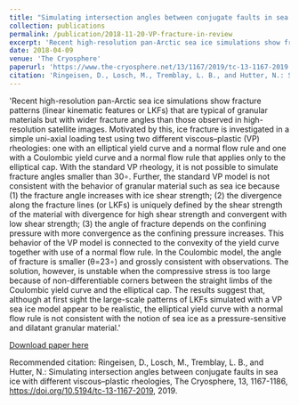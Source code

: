 ```yaml
---
title: "Simulating intersection angles between conjugate faults in sea ice with different viscous–plastic rheologies"
collection: publications
permalink: /publication/2018-11-20-VP-fracture-in-review
excerpt: 'Recent high-resolution pan-Arctic sea ice simulations show fracture patterns (linear kinematic features or LKFs) that are typical of granular materials but with wider fracture angles than those observed in high-resolution satellite images. Motivated by this, ice fracture is investigated in a simple uni-axial loading test using two different viscous–plastic (VP) rheologies: one with an elliptical yield curve and a normal flow rule and one with a Coulombic yield curve and a normal flow rule that applies only to the elliptical cap. With the standard VP rheology, it is not possible to simulate fracture angles smaller than 30∘. Further, the standard VP model is not consistent with the behavior of granular material such as sea ice because (1) the fracture angle increases with ice shear strength; (2) the divergence along the fracture lines (or LKFs) is uniquely defined by the shear strength of the material with divergence for high shear strength and convergent with low shear strength; (3) the angle of fracture depends on the confining pressure with more convergence as the confining pressure increases. This behavior of the VP model is connected to the convexity of the yield curve together with use of a normal flow rule. In the Coulombic model, the angle of fracture is smaller (θ=23∘) and grossly consistent with observations. The solution, however, is unstable when the compressive stress is too large because of non-differentiable corners between the straight limbs of the Coulombic yield curve and the elliptical cap. The results suggest that, although at first sight the large-scale patterns of LKFs simulated with a VP sea ice model appear to be realistic, the elliptical yield curve with a normal flow rule is not consistent with the notion of sea ice as a pressure-sensitive and dilatant granular material.'
date: 2018-04-09
venue: 'The Cryosphere'
paperurl: 'https://www.the-cryosphere.net/13/1167/2019/tc-13-1167-2019.pdf'
citation: 'Ringeisen, D., Losch, M., Tremblay, L. B., and Hutter, N.: Simulating intersection angles between conjugate faults in sea ice with different viscous–plastic rheologies, The Cryosphere, 13, 1167-1186, https://doi.org/10.5194/tc-13-1167-2019, 2019. '
---
```


'Recent high-resolution pan-Arctic sea ice simulations show fracture patterns (linear kinematic features or LKFs) that are typical of granular materials but with wider fracture angles than those observed in high-resolution satellite images. Motivated by this, ice fracture is investigated in a simple uni-axial loading test using two different viscous–plastic (VP) rheologies: one with an elliptical yield curve and a normal flow rule and one with a Coulombic yield curve and a normal flow rule that applies only to the elliptical cap. With the standard VP rheology, it is not possible to simulate fracture angles smaller than 30∘. Further, the standard VP model is not consistent with the behavior of granular material such as sea ice because (1) the fracture angle increases with ice shear strength; (2) the divergence along the fracture lines (or LKFs) is uniquely defined by the shear strength of the material with divergence for high shear strength and convergent with low shear strength; (3) the angle of fracture depends on the confining pressure with more convergence as the confining pressure increases. This behavior of the VP model is connected to the convexity of the yield curve together with use of a normal flow rule. In the Coulombic model, the angle of fracture is smaller (θ=23∘) and grossly consistent with observations. The solution, however, is unstable when the compressive stress is too large because of non-differentiable corners between the straight limbs of the Coulombic yield curve and the elliptical cap. The results suggest that, although at first sight the large-scale patterns of LKFs simulated with a VP sea ice model appear to be realistic, the elliptical yield curve with a normal flow rule is not consistent with the notion of sea ice as a pressure-sensitive and dilatant granular material.'

[Download paper here](https://www.the-cryosphere.net/13/1167/2019/tc-13-1167-2019.pdf)

Recommended citation: Ringeisen, D., Losch, M., Tremblay, L. B., and Hutter, N.: Simulating intersection angles between conjugate faults in sea ice with different viscous–plastic rheologies, The Cryosphere, 13, 1167-1186, https://doi.org/10.5194/tc-13-1167-2019, 2019. 
